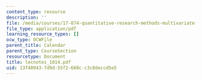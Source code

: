 ```yaml
---
content_type: resource
description: ''
file: /media/courses/17-874-quantitative-research-methods-multivariate-spring-2004/13f409437d9d55f2660cc3c8deccd5e5_lecnotes_1014.pdf
file_type: application/pdf
learning_resource_types: []
ocw_type: OCWFile
parent_title: Calendar
parent_type: CourseSection
resourcetype: Document
title: lecnotes_1014.pdf
uid: 13f40943-7d9d-55f2-660c-c3c8deccd5e5
---
```

